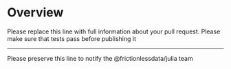 # Overview

Please replace this line with full information about your pull request. Please make sure that tests pass before publishing it

---

Please preserve this line to notify the @frictionlessdata/julia team
